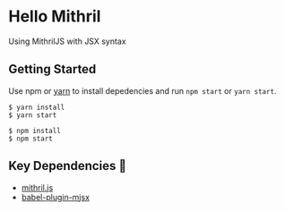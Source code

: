 # Hello Mithril
Using MithrilJS with JSX syntax

## Getting Started
Use npm or [yarn](https://yarnpkg.com/) to install depedencies and run `npm start` or `yarn start`.
```
$ yarn install
$ yarn start
```
```
$ npm install
$ npm start
```

## Key Dependencies 👏
- [mithril.js](http://mithril.js.org)
- [babel-plugin-mjsx](https://github.com/Naddiseo/babel-plugin-mjsx)
